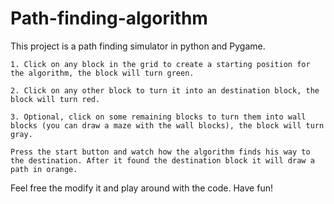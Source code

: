 # Path-finding-algorithm

This project is a path finding simulator in python and Pygame.

    1. Click on any block in the grid to create a starting position for the algorithm, the block will turn green.

    2. Click on any other block to turn it into an destination block, the block will turn red.

    3. Optional, click on some remaining blocks to turn them into wall blocks (you can draw a maze with the wall blocks), the block will turn gray.

    Press the start button and watch how the algorithm finds his way to the destination. After it found the destination block it will draw a path in orange.

Feel free the modify it and play around with the code. Have fun!
